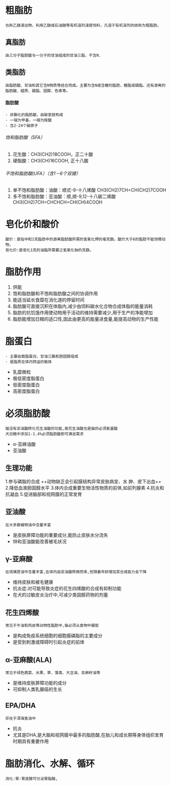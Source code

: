 # 粗脂肪
	也称乙醚浸出物，利用乙醚或石油醚等有机溶剂浸提饲料，凡溶于有机溶剂的统称为粗脂肪。
## 真脂肪
	由三分子脂肪酸与一分子的甘油组成的甘油三脂，不含N.
## 类脂肪
	由脂肪酸、甘油和其它含N物质等结合而成。主要为含N或含糖的脂肪，糖脂或磷脂。还有游离的脂肪酸、蜡质、磷脂、固醇、色素等。
#### 脂肪酸
	- 非酯化的脂肪酸，由碳氢链构成
	- 一端为甲基，一端为羧酸
	- 含2-24个碳原子
###### 饱和脂肪酸（SFA）
1. 花生酸：CH3(CH2)18COOH，正二十酸
2. 硬脂酸：CH3(CH)16COOH,   正十八酸
###### 不饱和脂肪酸(UFA）（含1－6个双键）
1. 单不饱和脂肪酸：油酸：顺式-9-十八烯酸 
CH3(CH2)7CH=CH(CH2)7COOH      
2. 多不饱和脂肪酸：亚油酸：顺,顺-9,12-十八碳二烯酸
CH3(CH2)7CH=CHCHCH=CH(CH)4COOH      
# 皂化价和酸价
	酸价：是指中和1克脂肪中的游离脂肪酸所需的氢氧化钾的毫克数。酸价大于6的脂肪不能饲喂动物。
	皂化价:是皂化1克的油脂所需要之氢氧化钠的克数。
# 脂肪作用
1. 供能
2. 饱和脂肪酸和不饱和脂肪酸之间的协调作用
3. 能适当延长食糜在消化道的停留时间
4. 脂肪酸可直接沉积在体脂内,减少由饲料碳水化合物合成体脂的能量消耗
5. 脂肪的抗饥饿作用使动物用于活动的维持需要减少,用于生产的净能增加
6. 脂肪能增加日粮的适口性,因此由更高的能量进食量,能提高动物的生产性能
# 脂蛋白
	- 主要由载脂蛋白、甘油三酯和胆固醇组成
	- 是脂质在体内转运的载体
- 乳糜微粒
- 极低密度脂蛋白
- 低密度脂蛋白
- 高密度脂蛋白
# 必须脂肪酸
	猫没有亚油酸转化花生油酸的功能,故花生油酸也是猫的必须氨基酸
	犬日粮中添加1-1.4%必须脂肪酸即可满足需求
- α-亚麻油酸
- 亚油酸
## 生理功能
1.参与磷脂的合成
++动物缺乏会引起膜结构异常皮肤病变、水		肿、皮下出血++
2.降低血液胆固醇水平
3.体内合成重要生物活性物质的前体,如前列腺素
4.抗炎和抗凝血
5.促进脑部和视网膜的正常发育
## 亚油酸
	在大多数植物油中含量丰富
- 是皮肤屏障功能的重要成分,能防止皮肤水分流失
- 锌和亚油酸能改善被毛状况
## γ-亚麻酸
	在琉璃苣油中含量丰富,在体内由亚油酸转换而来,但随着年龄增加其合成能力会下降
- 维持皮肤和被毛健康
- 抗炎症:对可能导致炎症的花生四烯酸的合成有抑制功能
- 在犬的过敏皮炎治疗中,可减少类固醇药物的剂量
## 花生四烯酸
	常见于牛油和鸡皮等动物性脂肪中,猫必须从食物中摄取
- 是构成免疫系统细胞的细胞膜磷脂的主要成分
- 是受到刺激或障碍时引起炎症的前体
## α-亚麻酸(ALA)
	常见于绿色蔬菜、水果、草、藻类、大豆油、亚麻籽油等
- 是维持皮肤屏障功能的成分
- 可抑制人类乳腺癌的生长
## EPA/DHA
	存在于深海鱼油中
- 抗炎
- 尤其是DHA,是大脑和视网膜中最多的脂肪酸,在胎儿和成长期等身体组织发育时期具有重要作用 

# 脂肪消化、水解、循环
	消化:胃:胃底腺可分泌胃脂酶,